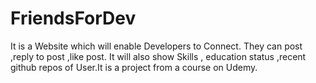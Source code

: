# FriendsForDev
 
It is a Website which will enable Developers to Connect. They can post ,reply to post ,like post. It will also show Skills , education status ,recent github repos of User.It is a project from a course on Udemy.
